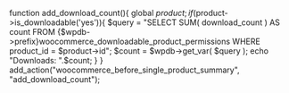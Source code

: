 function add_download_count(){
    global $product;
    if ($product->is_downloadable('yes')){
$query = "SELECT SUM( download_count ) AS count FROM {$wpdb->prefix}woocommerce_downloadable_product_permissions WHERE product_id = $product->id";
    $count = $wpdb->get_var( $query );
        echo "Downloads: ".$count;
    }
}
add_action("woocommerce_before_single_product_summary", "add_download_count");
